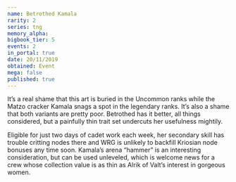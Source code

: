 ```yaml
---
name: Betrothed Kamala
rarity: 2
series: tng
memory_alpha:
bigbook_tier: 5
events: 2
in_portal: true
date: 20/11/2019
obtained: Event
mega: false
published: true
---
```


It’s a real shame that this art is buried in the Uncommon ranks while the Matzo cracker Kamala snags a spot in the legendary ranks. It’s also a shame that both variants are pretty poor. Betrothed has it better, all things considered, but a painfully thin trait set undercuts her usefulness mightily. 

Eligible for just two days of cadet work each week, her secondary skill has trouble critting nodes there and WRG is unlikely to backfill Kriosian node bonuses any time soon. Kamala’s arena “hammer” is an interesting consideration, but can be used unleveled, which is welcome news for a crew whose collection value is as thin as Alrik of Valt’s interest in gorgeous women.
